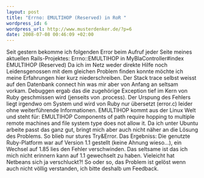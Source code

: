 ```yaml
--- 
layout: post
title: "Errno: EMULTIHOP (Reserved) in RoR "
wordpress_id: 6
wordpress_url: http://www.musterdenker.de/?p=6
date: 2008-07-08 00:46:09 +02:00
---
```

Seit gestern bekomme ich folgenden Error beim Aufruf jeder Seite meines aktuellen Rails-Projektes:
Errno::EMULTIHOP in MyBlaController#index
EMULTIHOP (Reserved)
Da ich im Netz weder direkte Hilfe noch Leidensgenossen mit dem gleichen Problem finden konnte möchte ich meine Erfahrungen hier kurz niederschreiben. Der Stack trace selbst weisst auf den Datenbank connect hin was mir aber von Anfang an seltsam vorkam. Debuggen ergab das die zugehörige Exception tief im Kern von Ruby geschmissen wird (jenseits von .process). Der Urspung des Fehlers liegt irgendwo om System und wird von Ruby nur übersetzt (error.c) leider ohne weiterführende Informationen. EMULTIHOP kommt aus der Linux Welt und steht für:
EMULTIHOP
Components of path require hopping to multiple remote machines and file system type does not allow it.
Da ich unter Ubuntu arbeite passt das ganz gut, bringt mich aber auch nicht näher an die Lösung des Problems. So blieb nur stures Try&amp;Error. Das Ergebniss: Die genutzte Ruby-Platform war auf Version 1.1 gestellt (keine Ahnung wieso...), ein Wechsel auf 1.85 lies den Fehler verschwinden. Das seltsame ist das ich mich nicht erinnern kann auf 1.1 gewechselt zu haben. Vieleicht hat Netbeans sich ja verschluckt?! So oder so, das Problem ist gelöst wenn auch nicht völlig verstanden, ich bitte deshalb um Feedback.
